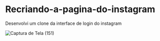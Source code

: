 # Recriando-a-pagina-do-instagram
Desenvolvi um clone da interface de login do instagram 

![Captura de Tela (151)](https://user-images.githubusercontent.com/104389308/165861941-b23d2ccd-4e43-4af1-9987-4e128fd4b794.png)
